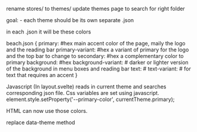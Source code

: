 rename stores/ to themes/
update themes page to search for right folder

goal:
    - each theme should be its own separate .json

in each .json it will be these colors

beach.json
{
    primary: #hex main accent color of the page, maily the logo and the reading bar
    primary-variant: #hex a variant of primary for the logo and the top bar to change to
    secondary: #hex a complementary color to primary
    background: #hex 
    background-variant: # darker or lighter version of the background in menu boxes and reading bar
    text: #
    text-variant: # for text that requires an accent
}

Javascript (In layout.svelte) reads in current theme and searches corresponding json file.
Css variables are set using javascript.
    element.style.setProperty('--primary-color', currentTheme.primary);

HTML can now use those colors.

replace data-theme method
